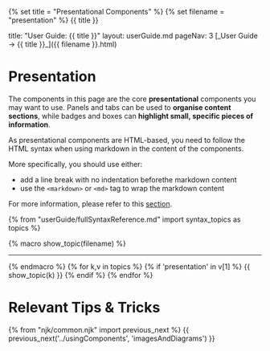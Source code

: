 {% set title = "Presentational Components" %}
{% set filename = "presentation" %}
<span id="title" class="d-none">{{ title }}</span>

<frontmatter>
  title: "User Guide: {{ title }}"
  layout: userGuide.md
  pageNav: 3
</frontmatter>

<span id="link" class="d-none">
<md>[_User Guide → {{ title }}_]({{ filename }}.html)</md>
</span>

<include src="advanced.md#slots-info" />

# Presentation

<div id="overview" class="lead">

The components in this page are the core **presentational** components you may want to use. Panels and tabs can be used to **organise content sections**, while badges and boxes can **highlight small, specific pieces of information**.

</div>
<box type = "warning" header = "#### Use of markdown in content" >

As presentational components are HTML-based, you need to follow the HTML syntax when using markdown in the content of the components.

More specifically, you should use either:

- add a line break with no indentation beforethe markdown content
- use the `<markdown>` or `<md>`
  tag to wrap the markdown content

For more information, please refer to this [section]({{baseUrl}}/userGuide/usingHtmlJavaScriptCss.html#markdown-in-html).

</box>

{% from "userGuide/fullSyntaxReference.md" import syntax_topics as topics %}

{% macro show_topic(filename) %}
<include src="../syntax/{{ filename }}.md" />

<hr>
{% endmacro %}
{% for k,v in topics %}
<!-- intended for extracting the following topics out of the list:
  badges : ['Badges', ['presentation', 'reader-facing']],
  boxes : ['Boxes', ['presentation', 'reader-facing']],
  panels : ['Panels', ['presentation', 'reader-facing']],
  tabs : ['Tabs', ['presentation', 'reader-facing']], -->
{% if 'presentation' in v[1] %}
{{ show_topic(k) }}
{% endif %}
{% endfor %}

<br>

# Relevant Tips & Tricks

<panel header="Indent components">

<include src="../tipsAndTricks.md#indentComponents" />

</panel>

{% from "njk/common.njk" import previous_next %}
{{ previous_next('../usingComponents', 'imagesAndDiagrams') }}
